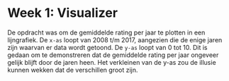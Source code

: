 # Week 1: Visualizer
De opdracht was om de gemiddelde rating per jaar te plotten in een lijngrafiek.
De ``x-as`` loopt van 2008 t/m 2017, aangezien die de enige jaren zijn waarvan er data wordt getoond.
De ``y-as`` loopt van 0 tot 10. Dit is gedaan om te demonstreren dat de gemiddelde rating per jaar ongeveer gelijk blijft door de jaren heen.
Het verkleinen van de y-as zou de illusie kunnen wekken dat de verschillen groot zijn.
